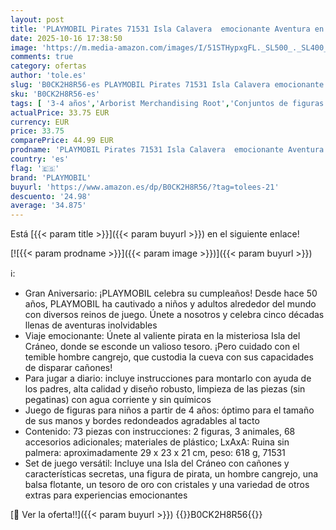 ```yaml
---
layout: post
title: 'PLAYMOBIL Pirates 71531 Isla Calavera  emocionante Aventura en la Isla del Cráneo de Cristal  Incluyendo Figura de Pirata y Peligroso Hombre Cangrejo  Juguetes para niños a Partir de 4 años'
date: 2025-10-16 17:38:50
image: 'https://m.media-amazon.com/images/I/51STHypxgFL._SL500_._SL400_.jpg'
comments: true
category: ofertas
author: 'tole.es'
slug: 'B0CK2H8R56-es PLAYMOBIL Pirates 71531 Isla Calavera emocionante Aventura...'
sku: 'B0CK2H8R56-es'
tags: [ '3-4 años','Arborist Merchandising Root','Conjuntos de figuras de juguete','Juguetes','Juguetes y juegos','Muñecos y figuras','Self Service','Special Features Stores','b6d17eda-2c26-45ed-a098-453a9f96e839_0','b6d17eda-2c26-45ed-a098-453a9f96e839_1801','playmobil','🇪🇸', ]
actualPrice: 33.75 EUR
currency: EUR
price: 33.75
comparePrice: 44.99 EUR
prodname: 'PLAYMOBIL Pirates 71531 Isla Calavera  emocionante Aventura en la Isla del Cráneo de Cristal  Incluyendo Figura de Pirata y Peligroso Hombre Cangrejo  Juguetes para niños a Partir de 4 años'
country: 'es'
flag: '🇪🇸'
brand: 'PLAYMOBIL'
buyurl: 'https://www.amazon.es/dp/B0CK2H8R56/?tag=tolees-21'
descuento: '24.98'
average: '34.875'
---
```


Está [{{< param title >}}]({{< param buyurl >}}) en el siguiente enlace!

[![{{< param prodname >}}]({{< param image >}})]({{< param buyurl >}})

ℹ️:

- Gran Aniversario: ¡PLAYMOBIL celebra su cumpleaños! Desde hace 50 años, PLAYMOBIL ha cautivado a niños y adultos alrededor del mundo con diversos reinos de juego. Únete a nosotros y celebra cinco décadas llenas de aventuras inolvidables
- Viaje emocionante: Únete al valiente pirata en la misteriosa Isla del Cráneo, donde se esconde un valioso tesoro. ¡Pero cuidado con el temible hombre cangrejo, que custodia la cueva con sus capacidades de disparar cañones!
- Para jugar a diario: incluye instrucciones para montarlo con ayuda de los padres, alta calidad y diseño robusto, limpieza de las piezas (sin pegatinas) con agua corriente y sin químicos
- Juego de figuras para niños a partir de 4 años: óptimo para el tamaño de sus manos y bordes redondeados agradables al tacto
- Contenido: 73 piezas con instrucciones: 2 figuras, 3 animales, 68 accesorios adicionales; materiales de plástico; LxAxA: Ruina sin palmera: aproximadamente 29 x 23 x 21 cm, peso: 618 g, 71531
- Set de juego versátil: Incluye una Isla del Cráneo con cañones y características secretas, una figura de pirata, un hombre cangrejo, una balsa flotante, un tesoro de oro con cristales y una variedad de otros extras para experiencias emocionantes

[🛒 Ver la oferta!!]({{< param buyurl >}})
{{<world>}}B0CK2H8R56{{</world>}}
